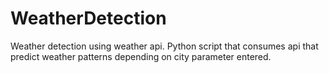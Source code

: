 # WeatherDetection
Weather detection using weather api. Python script that consumes api that predict weather patterns depending on city parameter entered.
